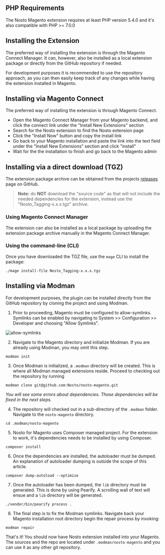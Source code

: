 ## PHP Requirements

The Nosto Magento extension requires at least PHP version 5.4.0 and it's also compatible with PHP >= 7.0.0

## Installing the Extension
The preferred way of installing the extension is through the Magento Connect Manager. It can, however, also be installed as a local extension package or directly from the GitHub repository if needed.

For development purposes it is recommended to use the repository approach, as you can then easily keep track of any changes while having the extension installed in Magento.

## Installing via Magento Connect

The preferred way of installing the extension is through Magento Connect.

* Open the Magento Connect Manager from your Magento backend, and click the connect link under the "Install New Extensions" section
* Search for the Nosto extension to find the Nosto extension page
* Click the "Install Now" button and copy the install link
* Go back to your Magento installation and paste the link into the text field under the "Install New Extensions" section and click "install"
* Wait for the the installation to finish and go back to the Magento admin

## Installing via a direct download (TGZ)

The extension package archive can be obtained from the projects [releases](https://github.com/Nosto/nosto-magento-extension/releases) page on GitHub.

> **Note:** do **NOT** download the "source code" as that will not include the needed dependencies for the extension, instead use the "Nosto_Tagging-x.x.x.tgz" archive.

### Using Magento Connect Manager

The extension can also be installed as a local package by uploading the extension package archive manually in the Magento Connect Manager.

### Using the command-line (CLI)

Once you have downloaded the TGZ file, use the `mage` CLI to install the package:

```
./mage install-file Nosto_Tagging-x.x.x.tgz
```

## Installing via Modman

For development purposes, the plugin can be installed directly from the GitHub repository by cloning the project and using Modman. 

1. Prior to proceeding, Magento must be configured to allow-symlinks. Symlinks can be enabled by navigating to System >> Configuration >> Developer and choosing "Allow Symlinks".

![allow-symlinks](https://cloud.githubusercontent.com/assets/327432/26669954/78bdf898-46b8-11e7-802f-f5563f6118e7.png)

2. Navigate to the Magento directory and initialize Modman. If you are already using Modman, you may omit this step.

```
modman init
```

3. Once Modman is initialized, a `.modman` directory will be created. This is where all Modman managed extensions reside. Proceed to checking out the repository by running

```
modman clone git@github.com:Nosto/nosto-magento.git
```

_You will see some errors about dependencies. Those dependencies will be fixed in the next steps._

4. The repository will checked out in a sub-directory of the `.modman` folder. Navigate to the `nosto-magento` directory.

```
cd .modman/nosto-magento
```

5. Nosto for Magento uses Composer managed project. For the extension to work, it's dependencies needs to be installed by using Composer.

```
composer install
```

6. Once the dependencies are installed, the autoloader must be dumped. An explanation of autoloader dumping is outside the scope of this article.

```
composer dump-autoload --optimize
```

7. Once the autoloader has been dumped, the `lib` directory must be generated. This is done by using Pearify. A scrolling wall of text will ensue and a `lib` directory will be generated. 

```
./vendor/bin/pearify process .
```

8. The final step is to fix the Modman symlinks. Navigate back your Magento installation root directory begin the repair process by invoking:

```
modman repair
```

That's it! You should now have Nosto extension installed into your Magento. The sources and the repo are located under `.modman/nosto-magento` and you can use it as any other git repository.